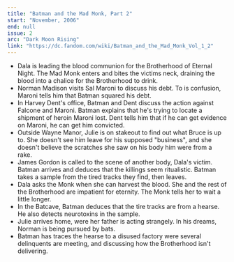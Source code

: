 ```yaml
---
title: "Batman and the Mad Monk, Part 2"
start: "November, 2006"
end: null
issue: 2
arc: "Dark Moon Rising"
link: "https://dc.fandom.com/wiki/Batman_and_the_Mad_Monk_Vol_1_2"
---
```


- Dala is leading the blood communion for the Brotherhood of Eternal Night. The Mad Monk enters and bites the victims neck, draining the blood into a chalice for the Brotherhood to drink.
- Norman Madison visits Sal Maroni to discuss his debt. To is confusion, Maroni tells him that Batman squared his debt.
- In Harvey Dent's office, Batman and Dent discuss the action against Falcone and Maroni. Batman explains that he's trying to locate a shipment of heroin Maroni lost. Dent tells him that if he can get evidence on Maroni, he can get him convicted.
- Outside Wayne Manor, Julie is on stakeout to find out what Bruce is up to. She doesn't see him leave for his supposed "business", and she doesn't believe the scratches she saw on his body him were from a rake.
- James Gordon is called to the scene of another body, Dala's victim. Batman arrives and deduces that the killings seem ritualistic. Batman takes a sample from the tired tracks they find, then leaves.
- Dala asks the Monk when she can harvest the blood. She and the rest of the Brotherhood are impatient for eternity. The Monk tells her to wait a little longer.
- In the Batcave, Batman deduces that the tire tracks are from a hearse. He also detects neurotoxins in the sample.
- Julie arrives home, were her father is acting strangely. In his dreams, Norman is being pursued by bats.
- Batman has traces the hearse to a disused factory were several delinquents are meeting, and discussing how the Brotherhood isn't delivering.
